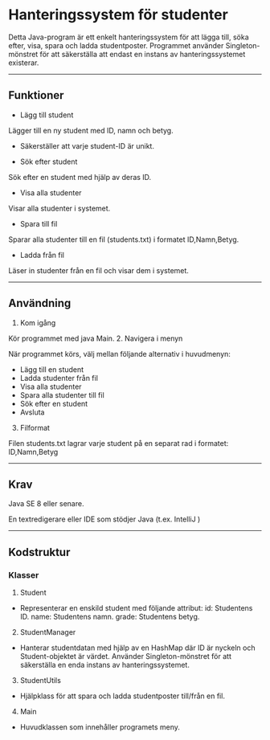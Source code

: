 
# Hanteringssystem för studenter

Detta Java-program är ett enkelt hanteringssystem för att lägga till, söka efter, visa, spara och ladda studentposter. Programmet använder Singleton-mönstret för att säkerställa att endast en instans av hanteringssystemet existerar.
___
## Funktioner

- Lägg till student

Lägger till en ny student med ID, namn och betyg.
 

- Säkerställer att varje student-ID är unikt.


- Sök efter student

Sök efter en student med hjälp av deras ID.


- Visa alla studenter

Visar alla studenter i systemet.
 
 
- Spara till fil


Sparar alla studenter till en fil (students.txt) i formatet ID,Namn,Betyg.
 

- Ladda från fil

Läser in studenter från en fil och visar dem i systemet.

___
## Användning
1. Kom igång

Kör programmet med java Main.
2. Navigera i menyn

När programmet körs, välj mellan följande alternativ i huvudmenyn:
- Lägg till en student
- Ladda studenter från fil
- Visa alla studenter
- Spara alla studenter till fil
- Sök efter en student
- Avsluta
3. Filformat

Filen students.txt lagrar varje student på en separat rad i formatet:
ID,Namn,Betyg
___
## Krav
Java SE 8 eller senare.

En textredigerare eller IDE som stödjer Java (t.ex. IntelliJ )
___
## Kodstruktur
### Klasser
1. Student
- Representerar en enskild student med följande attribut:
id: Studentens ID.
name: Studentens namn.
grade: Studentens betyg.
2. StudentManager
- Hanterar studentdatan med hjälp av en HashMap där ID är nyckeln och Student-objektet är värdet.
Använder Singleton-mönstret för att säkerställa en enda instans av hanteringssystemet.
3. StudentUtils
- Hjälpklass för att spara och ladda studentposter till/från en fil.

4. Main
- Huvudklassen som innehåller programets meny.
